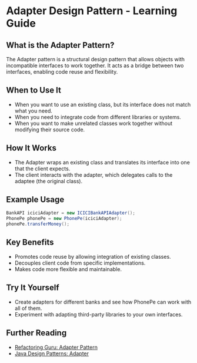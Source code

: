 # Adapter Design Pattern - Learning Guide

## What is the Adapter Pattern?
The Adapter pattern is a structural design pattern that allows objects with incompatible interfaces to work together. It acts as a bridge between two interfaces, enabling code reuse and flexibility.

## When to Use It
- When you want to use an existing class, but its interface does not match what you need.
- When you need to integrate code from different libraries or systems.
- When you want to make unrelated classes work together without modifying their source code.

## How It Works
- The Adapter wraps an existing class and translates its interface into one that the client expects.
- The client interacts with the adapter, which delegates calls to the adaptee (the original class).

## Example Usage
```java
BankAPI iciciAdapter = new ICICIBankAPIAdapter();
PhonePe phonePe = new PhonePe(iciciAdapter);
phonePe.transferMoney();
```

## Key Benefits
- Promotes code reuse by allowing integration of existing classes.
- Decouples client code from specific implementations.
- Makes code more flexible and maintainable.

## Try It Yourself
- Create adapters for different banks and see how PhonePe can work with all of them.
- Experiment with adapting third-party libraries to your own interfaces.

## Further Reading
- [Refactoring Guru: Adapter Pattern](https://refactoring.guru/design-patterns/adapter)
- [Java Design Patterns: Adapter](https://java-design-patterns.com/patterns/adapter/)

